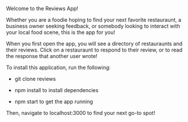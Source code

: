 Welcome to the Reviews App! 

Whether you are a foodie hoping to find your next favorite restauraunt, a business owner seeking feedback, or somebody looking to interact with your local food scene, this is the app for you! 

When you first open the app, you will see a directory of restauraunts and their reviews. Click on a restauraunt to respond to their review, or to read the response that another user wrote! 

To install this application, run the following:

- git clone reviews

- npm install to install dependencies

- npm start to get the app running

Then, navigate to localhost:3000 to find your next go-to spot!